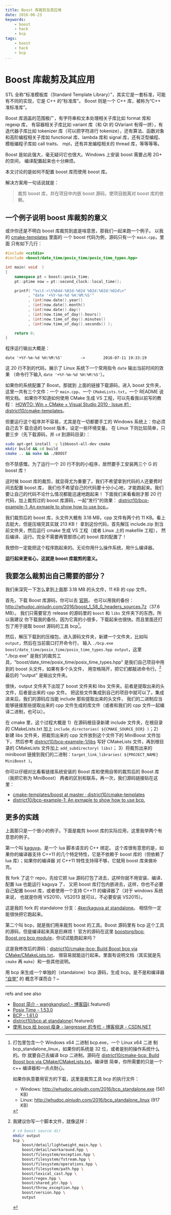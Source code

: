 ```yaml
---
title: Boost 库裁剪及其应用
date: 2016-06-23
keywords:
    - boost
    - hack
    - bcp
tags:
    - boost
    - hack
    - bcp
...
```


Boost 库裁剪及其应用
====================

STL 全称“标准模板库（Standard Template Library）”，其实它是一套标准，可能有不同的实现，它是 C++ 的“标准库”。
Boost 则是一个 C++ 库，被称为“C++ 准标准库”。

Boost 库涵盖的范围极广，有字符串和文本处理相关子库比如 format 库和 regexp 库，
有容器相关子库比如 variant 库（和 Qt 的 QVariant 有得一拼），有迭代器子库比如
tokenizer 库（可以把字符进行 tokenize），还有算法、函数对象和高阶编程相关子库如
functional 库、lambda 库和 signal 库，还有泛型编程、模板编程子库如 call traits、
mpl，还有并发编程相关的 thread 库，等等等等。

Boost 是如此强大，毫无疑问它也很大。Windows 上安装 boost 需要占用 2G+ 的空间，
编译配置起来也十分麻烦。

本文讨论的是如何不配置 boost 库而使用 boost 库。

解决方案用一句话说就是：

>   裁剪 boost 库，并在项目中内嵌 boost 源码，使项目脱离对 boost 库的依赖。

## 一个例子说明 boost 库裁剪的意义

或许你还是不明白 boost 库裁剪到底是啥意思，那我们一起来跑一个例子。
以我的 [cmake-templates](https://github.com/district10/cmake-templates) 里面的
一个 boost 代码为例，源码只有一个 `main.cpp`，里面
只有如下几行：

```cpp
#include <cstdio>
#include <boost/date_time/posix_time/posix_time_types.hpp>

int main( void  )
{
    namespace pt = boost::posix_time;
    pt::ptime now = pt::second_clock::local_time();

    printf( "%s\t->\t%04d-%02d-%02d %02d:%02d:%02d\n"
          , "date '+%Y-%m-%d %H:%M:%S'"
          , (int)now.date().year()
          , (int)now.date().month()
          , (int)now.date().day()
          , (int)now.time_of_day().hours()
          , (int)now.time_of_day().minutes()
          , (int)now.time_of_day().seconds() );

    return 0;
}
```

程序运行输出大概是：

```
date '+%Y-%m-%d %H:%M:%S'        ->        2016-07-11 19:33:19
```

这 20 行不到的代码，展示了 Linux 系统下一个常用指令 `date` 输出当前时间的效果
（命令行下输入 `date '+%Y-%m-%d %H:%M:%S'`）。

如果你的系统配置了 Boost，那就到
上面的链接下载源码，进入 boost 文件夹，
这里一共有三个文件：一个 `main.cpp`、一个 `CMakeLists.txt`，一个 README 说明文档。
如果你不知道如何使用 CMake 生成 VS 工程，可以先看我以前写的教程：
[HOWTO: Win + CMake + Visual Studio 2010 · Issue #1 · district10/cmake-templates](https://github.com/district10/cmake-templates/issues/1)。

但要运行这个程序并不容易，尤其是在一切都要手工的 Windows 系统上：你必须自己去下
载合适的 boost 版本，设定一些环境变量。
在 Linux 下则比较简单，只要三步（先下载源码，并 `cd` 到源码目录）：

```bash
sudo apt-get install -y libboost-all-dev cmake
mkdir build && cd build
cmake .. && make && ./BOOST
```

你不禁感慨，为了运行一个 20 行不到的小程序，居然要手工安装两三个 G 的 boost 库！

这时候 boost 库的裁剪，就显得尤为重要了。我们不希望拿到代码的人还要费时间去配置 boost 库，
我们也不希望自己的代码要十分小心地，才能跑起来。我们要让自己的代码不论什么情况都能迅速地跑起来！
下面我们来看看刚才那 20 行代码，加上裁剪过的 boost 库源码，一起“发行”的效果：
[district10/bcp-example-1: An exmaple to show how to use bcp.](https://github.com/district10/bcp-example-1)。

我们裁剪后的 boost 库，头文件大概有 3.18 MB，cpp 文件有两个约 11 KB。看上去挺大，但是压缩完其实就 213 KB！
拿到这份代码，首先解压 include.zip 到当前文件夹，然后运行 cmake 生成 VS 工程（或者 Linux 上的 makefile 工程），
然后编译、运行。完全不需要再管那烦心的 boost 库的配置了！

我想你一定能把这个程序跑起来的。无论你用什么操作系统，用什么编译器。

**运行起来更省心，这就是 boost 库裁剪的意义。**

## 我要怎么裁剪出自己需要的部分？

我们来深究一下怎么拿到上面那 3.18 MB 的头文件，11 KB 的 cpp 文件。

首先，下载 Boost 库源码，你可以去 [官网](http://www.boost.org/users/download/)，
也可以用我的备份：<http://whudoc.qiniudn.com/2016/boost_1_58_0_headers_sources.7z>（37.6 MB）。
我们只需要官方 release 的源码里的 `boost` 和 `libs` 文件夹下的东西，所以我建议
你下载我的备份。因为它真的小很多，下载起来也很快。而且里面还打包了用于提取 boost 源码的工具 bcp[^bcp-release]。

[^bcp-release]: 打包里包含一个 Windows x64 二进制 bcp.exe，一个 Linux x64 二进
    制 bcp_standalone_linux，如果你的系统是 32 位，或者是别的操作系统什么的。你
    就要自己去编译 bcp 二进制。源码在 [district10/cmake-bcp: Build Boost bcp
    via CMake/CMakeLists.txt](https://github.com/district10/cmake-bcp)。编译很
    简单，你所需要的只是一个 c++ 编译器和一点点耐心。

    如果你执意要用官方的下载，这里是裁剪工具 bcp 的执行文件：

    -   Windows: <http://whudoc.qiniudn.com/2016/bcp_standalone.exe> (561 KB)
    -   Linux: <http://whudoc.qiniudn.com/2016/bcp_standalone_linux> (917 KB)

然后，解压下载到的压缩包，进入源码文件夹，新建一个文件夹，比如叫 `output`，然后在当前窗口打开命令行，
输入 `./bcp.exe boost/date_time/posix_time/posix_time_types.hpp output`，这里
"./bcp.exe" 是我们的裁剪工具，"boost/date_time/posix_time/posix_time_types.hpp"
是我们自己项目中用到的 boost 头文件，如果有多个头文件，
用空格隔开，把它们都敲进命令行。[^bcp-usage]最后的 "output" 是输出文件夹。

[^bcp-usage]: 我建议你写一个脚本文件，就像这样：

    ```bash
    # cd boost source dir
    mkdir output
    bcp \
        boost/detail/lightweight_main.hpp \
        boost/detail/workaround.hpp \
        boost/filesystem/exception.hpp \
        boost/filesystem/fstream.hpp \
        boost/filesystem/operations.hpp \
        boost/filesystem/path.hpp \
        boost/lexical_cast.hpp \
        boost/regex.hpp \
        boost/shared_ptr.hpp \
        boost/throw_exception.hpp \
        boost/version.hpp \
        output
    ```

很快，output 文件夹下出现了 boost 文件夹和 libs 文件夹。前者是提取出来的头文件，后者是出来的 cpp 文件。
把这些文件集成到自己的项目中就可以了。集成进来后，我们的源码应当能 include 那些提取出来的头文件，
我们的二进制应当能够链接那些提取出来的 cpp 文件生成的库文件（或者和我们的 cpp 文件一起编译二进制，也可以）。

在 cmake 里，这个过程大概是 1）在源码根目录新建 include 文件夹，在根目录
的 CMakeLists.txt 加上 `include_directories( ${CMAKE_SOURCE_DIR} )`；2）
新建 libs 文件夹，把裁剪出来的 cpp 文件放到这个文件下的 MiniBoost 文件加下，
然后参考
[district10/bcp-example-1/libs](https://github.com/district10/bcp-example-1/tree/master/libs)
写好 CMakeLists 文件，再到根目录的 CMakeLists 文件加上 `add_subdirectory( libs)`；
3）将裁剪出来的 miniboost 链接到我们的二进制：`target_link_libraries( ${PROJECT_NAME} MiniBoost )`。

你可以仔细对比看看链接系统安装的 Boost 库和使用自带的裁剪后的 Boost 库（我把它称为 MiniBoost）
两者的区别和联系，再一次，我们源码链接贴在这里：

-   [cmake-templates/boost at master · district10/cmake-templates](https://github.com/district10/cmake-templates/tree/master/boost)
-   [district10/bcp-example-1: An exmaple to show how to use bcp.](https://github.com/district10/bcp-example-1)

## 更多的实践

上面那只是一个很小的例子。下面是裁剪 boost 库的实际应用，这里我举两个有意思的例子。

第一个叫 [kaguya](https://github.com/satoren/kaguya)，是一个 lua 脚本语言的 C++ 绑定。
这个库很有意思的是，如果你的编译器支持 C++11 的几个特定特性，它是不依赖于 boost 库的（但依赖了 lua 库）；如果你的编译器
对 C++11 特性支持得不够，它就用 boost 库来做补充。

我 fork 了这个 repo，先给它把 lua 源码打包了进去，这样你就不用安装、编译、配置 lua 也能运行 kaguya 了，
又把 boost 库打包内嵌进去，这样，你也不必要自己配置 boost 库，或者使用一个支持 C++11 的编译器了（对于 windows 系统来说，
也就是你用 VS2010，VS2013 就可以，不必要安装 VS2015）。

这是我的 fork 的 standalone 分支：[4ker/kaguya at standalone](https://github.com/4ker/kaguya/tree/standalone)。
相信你一定能很快把它跑起来。

第二个叫 bcp，就是我们用来裁剪 boost 的工具。Boost 源码里有 bcp 这个工具的源码，但是编译起来真是巨麻烦！
官方的源码在这里 [boostorg/bcp: Boost.org bcp module](https://github.com/boostorg/bcp)，你试试能跑起来吗？

这是我修改后的源码：[district10/cmake-bcp: Build Boost bcp via CMake/CMakeLists.txt](https://github.com/district10/cmake-bcp)，
很容易就能运行起来。里面有说明文档（其实就是先 `cmake` 再 `make`）和一些其他说明。

用 bcp 来生成一个单独的（standalone）bcp 源码，生成 bcp。是不是和编译器 [“自举”](https://segmentfault.com/q/1010000000692678/a-1020000000693031) 的
概念不谋而合？~

---

refs and see also

-   [Boost 简介 - wangkangluo1 - 博客园](http://www.cnblogs.com/wangkangluo1/archive/2012/05/28/2521493.html){.featured}
-   [Posix Time - 1.53.0](http://www.boost.org/doc/libs/1_53_0/doc/html/date_time/posix_time.html#ptime_from_clock)
-   [BCP - 1.61.0](http://www.boost.org/doc/libs/1_61_0/tools/bcp/doc/html/index.html)
-   [district10/bcp at standalone](https://github.com/district10/bcp/tree/standalone){.featured}
-   [使用 bcp 给 boost 瘦身 - langresser 的专栏 - 博客频道 - CSDN.NET](http://blog.csdn.net/langresser_king/article/details/5721652)
